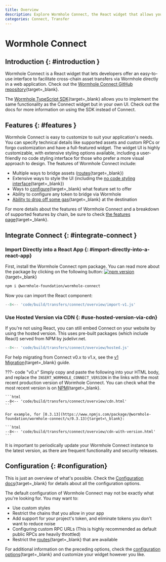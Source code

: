 ```yaml
---
title: Overview
description: Explore Wormhole Connect, the React widget that allows you to offer an easy-to-use UI for cross-chain asset transfers via Wormhole in a web application. 
categories: Connect, Transfer
---
```


# Wormhole Connect

## Introduction {: #introduction }

Wormhole Connect is a React widget that lets developers offer an easy-to-use interface to facilitate cross-chain asset transfers via Wormhole directly in a web application. Check out the [Wormhole Connect GitHub repository](https://github.com/wormhole-foundation/wormhole-connect){target=\_blank}.

The [Wormhole TypeScript SDK](/docs/tools/typescript-sdk/get-started/){target=\_blank} allows you to implement the same functionality as the Connect widget but in your own UI. Check out the docs for more information on using the SDK instead of Connect.

## Features {: #features }

Wormhole Connect is easy to customize to suit your application's needs. You can specify technical details like supported assets and custom RPCs or forgo customization and have a full-featured widget. The widget UI is highly customizable, with extensive styling options available, including a user-friendly no code styling interface for those who prefer a more visual approach to design. The features of Wormhole Connect include:

- Multiple ways to bridge assets ([routes](/docs/products/connect/concepts/routes/){target=\_blank})
- Extensive ways to style the UI (including the [no code styling interface](https://connect-in-style.wormhole.com/){target=\_blank})
- Ways to [configure](/docs/products/connect/configuration/data/){target=\_blank} what feature set to offer
- Ability to configure any token to bridge via Wormhole
- [Ability to drop off some gas](/docs/products/connect/reference/support-matrix/){target=\_blank} at the destination

For more details about the features of Wormhole Connect and a breakdown of supported features by chain, be sure to check [the features page](/docs/products/connect/reference/support-matrix/){target=\_blank}.

## Integrate Connect {: #integrate-connect }

### Import Directly into a React App  {: #import-directly-into-a-react-app}

First, install the Wormhole Connect npm package. You can read more about the package by clicking on the following button: [![npm version](https://img.shields.io/npm/v/@wormhole-foundation/wormhole-connect.svg)](https://www.npmjs.com/package/@wormhole-foundation/wormhole-connect){target=\_blank} 

```bash
npm i @wormhole-foundation/wormhole-connect
```

Now you can import the React component:

```ts
--8<-- 'code/build/transfers/connect/overview/import-v1.js'
```

### Use Hosted Version via CDN {: #use-hosted-version-via-cdn}

If you're not using React, you can still embed Connect on your website by using the hosted version. This uses pre-built packages (which include React) served from NPM by jsdelivr.net.

```ts title="v1.x"
--8<-- 'code/build/transfers/connect/overview/hosted.js'
```

For help migrating from Connect v0.x to v1.x, see the [v1 Migration](/docs/products/connect/guides/upgrade/){target=\_blank} guide.

???- code "v0.x"
    Simply copy and paste the following into your HTML body, and replace the ```INSERT_WORMHOLE_CONNECT_VERSION``` in the links with the most recent production version of Wormhole Connect. You can check what the most recent version is on [NPM](https://www.npmjs.com/package/@wormhole-foundation/wormhole-connect/v/latest){target=\_blank}.

    ```html
    --8<-- 'code/build/transfers/connect/overview/cdn.html'
    ```

    For example, for [0.3.13](https://www.npmjs.com/package/@wormhole-foundation/wormhole-connect/v/0.3.13){target=\_blank}:

    ```html
    --8<-- 'code/build/transfers/connect/overview/cdn-with-version.html'
    ```

It is important to periodically update your Wormhole Connect instance to the latest version, as there are frequent functionality and security releases.

## Configuration {: #configuration}

This is just an overview of what's possible. Check the [Configuration docs](/docs/products/connect/configuration/data/){target=\_blank} for details about all the configuration options.

The default configuration of Wormhole Connect may not be exactly what you're looking for. You may want to:

 - Use custom styles 
 - Restrict the chains that you allow in your app
 - Add support for your project's token, and eliminate tokens you don't want to reduce noise
 - Configuring custom RPC URLs (This is highly recommended as default public RPCs are heavily throttled)
 - Restrict the [routes](/docs/products/connect/concepts/routes/){target=\_blank} that are available

For additional information on the preceding options, check the [configuration options](/docs/products/connect/configuration/data/){target=\_blank} and customize your widget however you like.
